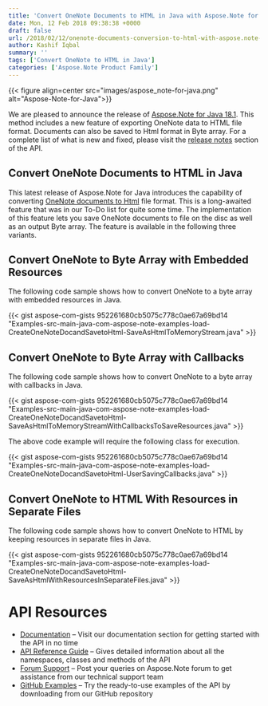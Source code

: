 ```yaml
---
title: 'Convert OneNote Documents to HTML in Java with Aspose.Note for Java'
date: Mon, 12 Feb 2018 09:38:38 +0000
draft: false
url: /2018/02/12/onenote-documents-conversion-to-html-with-aspose.note-for-java-18.1/
author: Kashif Iqbal
summary: ''
tags: ['Convert OneNote to HTML in Java']
categories: ['Aspose.Note Product Family']
---
```




{{< figure align=center src="images/aspose_note-for-java.png" alt="Aspose-Note-for-Java">}}


We are pleased to announce the release of [Aspose.Note for Java 18.1][1]. This method includes a new feature of exporting OneNote data to HTML file format. Documents can also be saved to Html format in Byte array. For a complete list of what is new and fixed, please visit the [release notes][2] section of the API.

## Convert OneNote Documents to HTML in Java

This latest release of Aspose.Note for Java introduces the capability of converting [OneNote documents to Html][3] file format. This is a long-awaited feature that was in our To-Do list for quite some time. The implementation of this feature lets you save OneNote documents to file on the disc as well as an output Byte array. The feature is available in the following three variants.

## Convert OneNote to Byte Array with Embedded Resources

The following code sample shows how to convert OneNote to a byte array with embedded resources in Java.

{{< gist aspose-com-gists 952261680cb5075c778c0ae67a69bd14 "Examples-src-main-java-com-aspose-note-examples-load-CreateOneNoteDocandSavetoHtml-SaveAsHtmlToMemoryStream.java" >}}

## Convert OneNote to Byte Array with Callbacks

The following code sample shows how to convert OneNote to a byte array with callbacks in Java.

{{< gist aspose-com-gists 952261680cb5075c778c0ae67a69bd14 "Examples-src-main-java-com-aspose-note-examples-load-CreateOneNoteDocandSavetoHtml-SaveAsHtmlToMemoryStreamWithCallbacksToSaveResources.java" >}}

The above code example will require the following class for execution.

{{< gist aspose-com-gists 952261680cb5075c778c0ae67a69bd14 "Examples-src-main-java-com-aspose-note-examples-load-CreateOneNoteDocandSavetoHtml-UserSavingCallbacks.java" >}}

## Convert OneNote to HTML With Resources in Separate Files

The following code sample shows how to convert OneNote to HTML by keeping resources in separate files in Java.

{{< gist aspose-com-gists 952261680cb5075c778c0ae67a69bd14 "Examples-src-main-java-com-aspose-note-examples-load-CreateOneNoteDocandSavetoHtml-SaveAsHtmlWithResourcesInSeparateFiles.java" >}}

# API Resources

*   [Documentation][4] – Visit our documentation section for getting started with the API in no time
*   [API Reference Guide][5] – Gives detailed information about all the namespaces, classes and methods of the API
*   [Forum Support][6] – Post your queries on Aspose.Note forum to get assistance from our technical support team
*   [GitHub Examples][7] – Try the ready-to-use examples of the API by downloading from our GitHub repository




[1]: http://maven.aspose.com/repository/simple/ext-release-local/com/aspose/aspose-note/18.1/
[2]: https://docs.aspose.com/display/notejava/Aspose.Note+for+Java+18.1+Release+Notes
[3]: https://docs.aspose.com/display/notejava/Conversion+of+OneNote+Documents+to+HTML
[4]: http://docs.aspose.com/display/notejava
[5]: https://apireference.aspose.com/java/note
[6]: https://forum.aspose.com/c/note
[7]: https://github.com/aspose-note/Aspose.Note-for-Java




